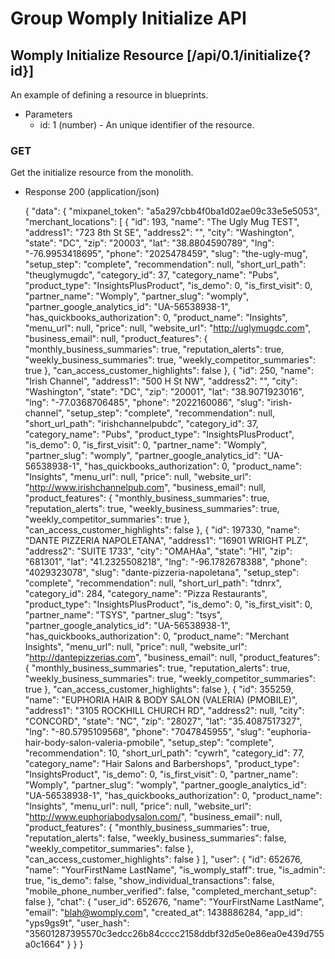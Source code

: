 # Group Womply Initialize API

## Womply Initialize Resource [/api/0.1/initialize{?id}]
An example of defining a resource in blueprints.
+ Parameters
  + id: 1 (number) - An unique identifier of the resource.

### GET
Get the initialize resource from the monolith.
+ Response 200 (application/json)

  {
    "data": {
      "mixpanel_token": "a5a297cbb4f0ba1d02ae09c33e5e5053",
      "merchant_locations": [
      {
        "id": 193,
        "name": "The Ugly Mug TEST",
        "address1": "723 8th St SE",
        "address2": "",
        "city": "Washington",
        "state": "DC",
        "zip": "20003",
        "lat": "38.8804590789",
        "lng": "-76.9953418695",
        "phone": "2025478459",
        "slug": "the-ugly-mug",
        "setup_step": "complete",
        "recommendation": null,
        "short_url_path": "theuglymugdc",
        "category_id": 37,
        "category_name": "Pubs",
        "product_type": "InsightsPlusProduct",
        "is_demo": 0,
        "is_first_visit": 0,
        "partner_name": "Womply",
        "partner_slug": "womply",
        "partner_google_analytics_id": "UA-56538938-1",
        "has_quickbooks_authorization": 0,
        "product_name": "Insights",
        "menu_url": null,
        "price": null,
        "website_url": "http://uglymugdc.com",
        "business_email": null,
        "product_features": {
          "monthly_business_summaries": true,
          "reputation_alerts": true,
          "weekly_business_summaries": true,
          "weekly_competitor_summaries": true
          },
          "can_access_customer_highlights": false
          },
          {
            "id": 250,
            "name": "Irish Channel",
            "address1": "500 H St NW",
            "address2": "",
            "city": "Washington",
            "state": "DC",
            "zip": "20001",
            "lat": "38.9071923016",
            "lng": "-77.0368706485",
            "phone": "2022160086",
            "slug": "irish-channel",
            "setup_step": "complete",
            "recommendation": null,
            "short_url_path": "irishchannelpubdc",
            "category_id": 37,
            "category_name": "Pubs",
            "product_type": "InsightsPlusProduct",
            "is_demo": 0,
            "is_first_visit": 0,
            "partner_name": "Womply",
            "partner_slug": "womply",
            "partner_google_analytics_id": "UA-56538938-1",
            "has_quickbooks_authorization": 0,
            "product_name": "Insights",
            "menu_url": null,
            "price": null,
            "website_url": "http://www.irishchannelpub.com",
            "business_email": null,
            "product_features": {
              "monthly_business_summaries": true,
              "reputation_alerts": true,
              "weekly_business_summaries": true,
              "weekly_competitor_summaries": true
              },
              "can_access_customer_highlights": false
              },
              {
                "id": 197330,
                "name": "DANTE PIZZERIA NAPOLETANA",
                "address1": "16901 WRIGHT PLZ",
                "address2": "SUITE 1733",
                "city": "OMAHAa",
                "state": "HI",
                "zip": "681301",
                "lat": "41.2325508218",
                "lng": "-96.1782678388",
                "phone": "4029323078",
                "slug": "dante-pizzeria-napoletana",
                "setup_step": "complete",
                "recommendation": null,
                "short_url_path": "tdnrx",
                "category_id": 284,
                "category_name": "Pizza Restaurants",
                "product_type": "InsightsPlusProduct",
                "is_demo": 0,
                "is_first_visit": 0,
                "partner_name": "TSYS",
                "partner_slug": "tsys",
                "partner_google_analytics_id": "UA-56538938-1",
                "has_quickbooks_authorization": 0,
                "product_name": "Merchant Insights",
                "menu_url": null,
                "price": null,
                "website_url": "http://dantepizzerias.com",
                "business_email": null,
                "product_features": {
                  "monthly_business_summaries": true,
                  "reputation_alerts": true,
                  "weekly_business_summaries": true,
                  "weekly_competitor_summaries": true
                  },
                  "can_access_customer_highlights": false
                  },
                  {
                    "id": 355259,
                    "name": "EUPHORIA HAIR & BODY SALON (VALERIA) (PMOBILE)",
                    "address1": "3105 ROCKHILL CHURCH RD",
                    "address2": null,
                    "city": "CONCORD",
                    "state": "NC",
                    "zip": "28027",
                    "lat": "35.4087517327",
                    "lng": "-80.5795109568",
                    "phone": "7047845955",
                    "slug": "euphoria-hair-body-salon-valeria-pmobile",
                    "setup_step": "complete",
                    "recommendation": 10,
                    "short_url_path": "cywrh",
                    "category_id": 77,
                    "category_name": "Hair Salons and Barbershops",
                    "product_type": "InsightsProduct",
                    "is_demo": 0,
                    "is_first_visit": 0,
                    "partner_name": "Womply",
                    "partner_slug": "womply",
                    "partner_google_analytics_id": "UA-56538938-1",
                    "has_quickbooks_authorization": 0,
                    "product_name": "Insights",
                    "menu_url": null,
                    "price": null,
                    "website_url": "http://www.euphoriabodysalon.com/",
                    "business_email": null,
                    "product_features": {
                      "monthly_business_summaries": true,
                      "reputation_alerts": false,
                      "weekly_business_summaries": false,
                      "weekly_competitor_summaries": false
                      },
                      "can_access_customer_highlights": false
                    }
                    ],
                    "user": {
                      "id": 652676,
                      "name": "YourFirstName LastName",
                      "is_womply_staff": true,
                      "is_admin": true,
                      "is_demo": false,
                      "show_individual_transactions": false,
                      "mobile_phone_number_verified": false,
                      "completed_merchant_setup": false
                      },
                      "chat": {
                        "user_id": 652676,
                        "name": "YourFirstName LastName",
                        "email": "blah@womply.com",
                        "created_at": 1438886284,
                        "app_id": "yps9gs9t",
                        "user_hash": "35601287395570c3edcc26b84cccc2158ddbf32d5e0e86ea0e439d755a0c1664"
                      }
                    }
                  }